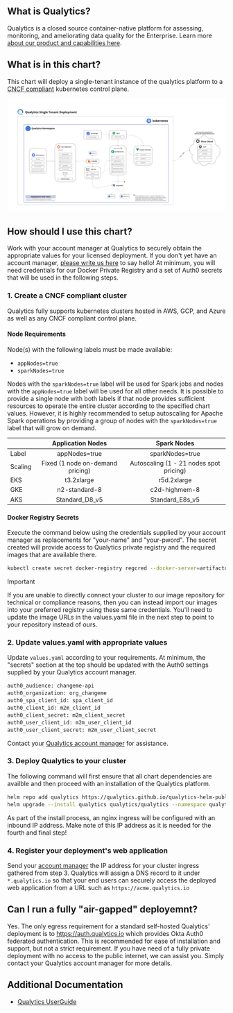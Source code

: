 ## What is Qualytics?

Qualytics is a closed source container-native platform for assessing, monitoring, and ameliorating data quality for the Enterprise. Learn more [about our product and capabilities here](https://qualytics.co/product/).

## What is in this chart?

This chart will deploy a single-tenant instance of the qualytics platform to a [CNCF compliant](https://www.cncf.io/certification/software-conformance/) kubernetes control plane.

![Deployment Architecture](/deployment_arch_diagram.jpg)

## How should I use this chart?

Work with your account manager at Qualytics to securely obtain the appropriate values for your licensed deployment. If you don't yet have an account manager, [please write us here](mailto://hello@qualytics.co) to say hello! At minimum, you will need credentials for our Docker Private Registry and a set of Auth0 secrets that will be used in the following steps.

### 1. Create a CNCF compliant cluster

Qualytics fully supports kubernetes clusters hosted in AWS, GCP, and Azure as well as any CNCF compliant control plane.

#### Node Requirements

Node(s) with the following labels must be made available:
- `appNodes=true`
- `sparkNodes=true`

Nodes with the `sparkNodes=true` label will be used for Spark jobs and nodes with the `appNodes=true` label will be used for all other needs.  It is possible to provide a single node with both labels if that node provides sufficient resources to operate the entire cluster according to the specified chart values.  However, it is highly recommended to setup autoscaling for Apache Spark operations by providing a group of nodes with the `sparkNodes=true` label that will grow on demand.

|          |          Application Nodes          |                  Spark Nodes                    |
|----------|:-----------------------------------:|:-----------------------------------------------:|
| Label    | appNodes=true                       | sparkNodes=true                                 |
| Scaling  | Fixed (1 node on-demand pricing)    | Autoscaling (1 - 21 nodes spot pricing)         |
| EKS      | t3.2xlarge                          | r5d.2xlarge                                     |
| GKE      | n2-standard-8                       | c2d-highmem-8                                   |
| AKS      | Standard_D8_v5                      | Standard_E8s_v5                                 |

#### Docker Registry Secrets

Execute the command below using the credentials supplied by your account manager as replacements for "your-name" and "your-pword". The secret created will provide access to Qualytics private registry and the required images that are available there.

```bash
kubectl create secret docker-registry regcred --docker-server=artifactory.qualytics.io/docker --docker-username=<your-name> --docker-password=<your-pword>
```

> [!IMPORTANT]
> If you are unable to directly connect your cluster to our image repository for technical or compliance reasons, then you can instead import our images into your preferred registry using these same credentials. You'll need to update the image URLs in the values.yaml file in the next step to point to your repository instead of ours.


### 2. Update values.yaml with appropriate values

Update `values.yaml` according to your requirements. At minimum, the "secrets" section at the top should be updated with the Auth0 settings supplied by your Qualytics account manager.

```bash
auth0_audience: changeme-api
auth0_organization: org_changeme
auth0_spa_client_id: spa_client_id
auth0_client_id: m2m_client_id
auth0_client_secret: m2m_client_secret
auth0_user_client_id: m2m_user_client_id
auth0_user_client_secret: m2m_user_client_secret
```

Contact your [Qualytics account manager](mailto://hello@qualytics.co) for assistance.

### 3. Deploy Qualytics to your cluster

The following command will first ensure that all chart dependencies are availble and then proceed with an installation of the Qualytics platform.

```bash
helm repo add qualytics https://qualytics.github.io/qualytics-helm-public
helm upgrade --install qualytics qualytics/qualytics --namespace qualytics --create-namespace -f values.yaml
```

As part of the install process, an nginx ingress will be configured with an inbound IP address. Make note of this IP address as it is needed for the fourth and final step!

### 4. Register your deployment's web application

Send your [account manager](mailto://hello@qualytics.co) the IP address for your cluster ingress gathered from step 3. Qualytics will assign a DNS record to it under `*.qualytics.io` so that your end users can securely access the deployed web application from a URL such as `https://acme.qualytics.io`

## Can I run a fully "air-gapped" deployemnt?

Yes. The only egress requirement for a standard self-hosted Qualytics' deployment is to https://auth.qualytics.io which provides Okta Auth0 federated authentication. This is recommended for ease of installation and support, but not a strict requirement. If you have need of a fully private deployment with no access to the public internet, we can assist you. Simply contact your Qualytics account manager for more details.

## Additional Documentation

- [Qualytics UserGuide](https://qualytics.github.io/userguide/)

